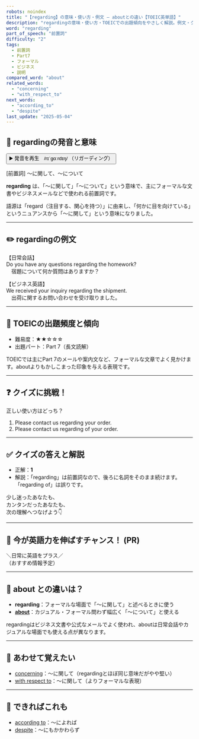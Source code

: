 ```yaml
---
robots: noindex
title: "【regarding】の意味・使い方・例文 ― aboutとの違い【TOEIC英単語】"
description: "regardingの意味・使い方・TOEICでの出題傾向をやさしく解説。例文・クイズ付きでaboutとの違いもわかりやすく学べます。"
word: "regarding"
part_of_speech: "前置詞"
difficulty: "2"
tags:
  - 前置詞
  - Part7
  - フォーマル
  - ビジネス
  - 説明
compared_word: "about"
related_words:
  - "concerning"
  - "with_respect_to"
next_words:
  - "according_to"
  - "despite"
last_update: "2025-05-04"
---
```


## 🔰 regardingの発音と意味

<button class="play-audio" onclick="playTTS('regarding')">
  <span class="play-audio-main">
    ▶️ 発音を再生　/rɪˈɡɑːrdɪŋ/
  </span>
  <span class="play-audio-sub">
    （リガーディング）
  </span>
</button>

[前置詞] ～に関して、～について

**regarding** は、「～に関して」「～について」という意味で、主にフォーマルな文書やビジネスメールなどで使われる前置詞です。

語源は「regard（注目する、関心を持つ）」に由来し、「何かに目を向けている」というニュアンスから「～に関して」という意味になりました。

---

## ✏️ regardingの例文

【日常会話】  
Do you have any questions regarding the homework?  
　宿題について何か質問はありますか？

【ビジネス英語】  
We received your inquiry regarding the shipment.  
　出荷に関するお問い合わせを受け取りました。

---

## 🎯 TOEICの出題頻度と傾向

- 難易度：★★☆☆☆
- 出題パート：Part 7（長文読解）

TOEICでは主にPart 7のメールや案内文など、フォーマルな文章でよく見かけます。aboutよりもかしこまった印象を与える表現です。

---

## ❓ クイズに挑戦！

正しい使い方はどっち？

1. Please contact us regarding your order.  
2. Please contact us regarding of your order.

---

## ✅ クイズの答えと解説

- 正解：**1**
- 解説：「regarding」は前置詞なので、後ろに名詞をそのまま続けます。「regarding of」は誤りです。

少し迷ったあなたも、  
カンタンだったあなたも、  
次の理解へつなげよう👇️

---

## 🚀 今が英語力を伸ばすチャンス！ (PR)

<div class="info-center">
＼日常に英語をプラス／<br>  
（おすすめ情報予定）
</div>

---

## 🤔  about との違いは？

- **regarding**：フォーマルな場面で「～に関して」と述べるときに使う
- **[about](/word/about)**：カジュアル・フォーマル問わず幅広く「～について」と使える

regardingはビジネス文書や公式なメールでよく使われ、aboutは日常会話やカジュアルな場面でも使える点が異なります。

---

## 🧩 あわせて覚えたい

- [concerning](/word/concerning)：～に関して（regardingとほぼ同じ意味だがやや堅い）
- [with respect to](/word/with_respect_to)：～に関して（よりフォーマルな表現）

---

## 📖 できればこれも

- [according to](/word/according_to)：～によれば
- [despite](/word/despite)：～にもかかわらず

<!-- cvid: aid34_bid23 -->
